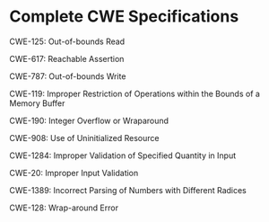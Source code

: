 

# Complete CWE Specifications

CWE-125: Out-of-bounds Read

CWE-617: Reachable Assertion

CWE-787: Out-of-bounds Write

CWE-119: Improper Restriction of Operations within the Bounds of a Memory Buffer

CWE-190: Integer Overflow or Wraparound

CWE-908: Use of Uninitialized Resource

CWE-1284: Improper Validation of Specified Quantity in Input

CWE-20: Improper Input Validation

CWE-1389: Incorrect Parsing of Numbers with Different Radices

CWE-128: Wrap-around Error